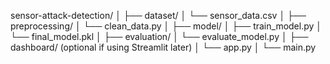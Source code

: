 sensor-attack-detection/
│
├── dataset/
│   └── sensor_data.csv
│
├── preprocessing/
│   └── clean_data.py
│
├── model/
│   ├── train_model.py
│   └── final_model.pkl
│
├── evaluation/
│   └── evaluate_model.py
│
├── dashboard/ (optional if using Streamlit later)
│   └── app.py
│
└── main.py
